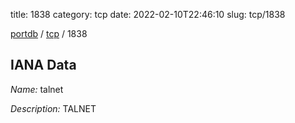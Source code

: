 title: 1838
category: tcp
date: 2022-02-10T22:46:10
slug: tcp/1838

[portdb](/) / [tcp](/category/tcp.html) / 1838


## IANA Data

_Name:_ talnet

_Description:_ TALNET

